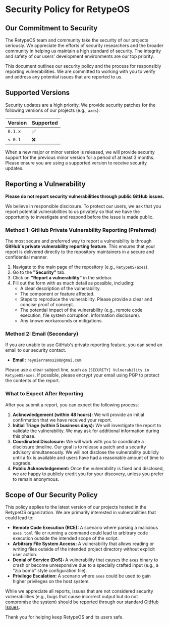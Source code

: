 # Security Policy for RetypeOS

## Our Commitment to Security

The RetypeOS team and community take the security of our projects seriously. We appreciate the efforts of security researchers and the broader community in helping us maintain a high standard of security. The integrity and safety of our users' development environments are our top priority.

This document outlines our security policy and the process for responsibly reporting vulnerabilities. We are committed to working with you to verify and address any potential issues that are reported to us.

## Supported Versions

Security updates are a high priority. We provide security patches for the following versions of our projects (e.g., `axes`):

| Version | Supported          |
| ------- | ------------------ |
| `0.1.x` | :white_check_mark: |
| `< 0.1` | :x:                |

When a new major or minor version is released, we will provide security support for the previous minor version for a period of at least 3 months. Please ensure you are using a supported version to receive security updates.

## Reporting a Vulnerability

**Please do not report security vulnerabilities through public GitHub issues.**

We believe in responsible disclosure. To protect our users, we ask that you report potential vulnerabilities to us privately so that we have the opportunity to investigate and respond before the issue is made public.

### Method 1: GitHub Private Vulnerability Reporting (Preferred)

The most secure and preferred way to report a vulnerability is through **GitHub's private vulnerability reporting feature**. This ensures that your report is delivered directly to the repository maintainers in a secure and confidential manner.

1. Navigate to the main page of the repository (e.g., `RetypeOS/axes`).
2. Go to the **"Security"** tab.
3. Click on **"Report a vulnerability"** in the sidebar.
4. Fill out the form with as much detail as possible, including:
    * A clear description of the vulnerability.
    * The component or feature affected.
    * Steps to reproduce the vulnerability. Please provide a clear and concise proof of concept.
    * The potential impact of the vulnerability (e.g., remote code execution, file system corruption, information disclosure).
    * Any known workarounds or mitigations.

### Method 2: Email (Secondary)

If you are unable to use GitHub's private reporting feature, you can send an email to our security contact.

* **Email:** `reynierramos280@gmai.com`

Please use a clear subject line, such as `[SECURITY] Vulnerability in RetypeOS/axes`. If possible, please encrypt your email using PGP to protect the contents of the report.

<!-- Opcional: Si decides crear una clave PGP, puedes añadir esto -->
<!-- My PGP key can be found at [LINK TO KEYBASE OR PGP KEYSERVER]. -->

### What to Expect After Reporting

After you submit a report, you can expect the following process:

1. **Acknowledgement (within 48 hours):** We will provide an initial confirmation that we have received your report.
2. **Initial Triage (within 5 business days):** We will investigate the report to validate the vulnerability. We may ask for additional information during this phase.
3. **Coordinated Disclosure:** We will work with you to coordinate a disclosure timeline. Our goal is to release a patch and a security advisory simultaneously. We will not disclose the vulnerability publicly until a fix is available and users have had a reasonable amount of time to upgrade.
4. **Public Acknowledgement:** Once the vulnerability is fixed and disclosed, we are happy to publicly credit you for your discovery, unless you prefer to remain anonymous.

## Scope of Our Security Policy

This policy applies to the latest version of our projects hosted in the RetypeOS organization. We are primarily interested in vulnerabilities that could lead to:

* **Remote Code Execution (RCE):** A scenario where parsing a malicious `axes.toml` file or running a command could lead to arbitrary code execution outside the intended scope of the script.
* **Arbitrary File System Access:** A vulnerability that allows reading or writing files outside of the intended project directory without explicit user action.
* **Denial of Service (DoS):** A vulnerability that causes the `axes` binary to crash or become unresponsive due to a specially crafted input (e.g., a "zip bomb" style configuration file).
* **Privilege Escalation:** A scenario where `axes` could be used to gain higher privileges on the host system.

While we appreciate all reports, issues that are not considered security vulnerabilities (e.g., bugs that cause incorrect output but do not compromise the system) should be reported through our standard [GitHub Issues](https://github.com/RetypeOS/axes/issues).

Thank you for helping keep RetypeOS and its users safe.
